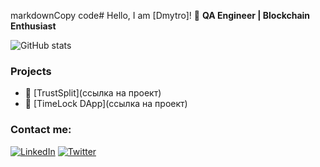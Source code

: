 markdownCopy code# Hello, I am [Dmytro]! 👋
**QA Engineer | Blockchain Enthusiast**

![GitHub stats](https://github-readme-stats.vercel.app/api?username=Dimitrolito&show_icons=true)

### Projects
- 🔗 [TrustSplit](ссылка на проект)
- 📝 [TimeLock DApp](ссылка на проект)

### Contact me:
[![LinkedIn](https://img.shields.io/badge/-LinkedIn-blue?style=flat&logo=LinkedIn)](ссылка)
[![Twitter](https://img.shields.io/badge/-Twitter-blue?style=flat&logo=Twitter)](ссылка)
